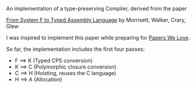 An implementation of a type-preserving Compiler, derived from the paper

[From System F to Typed Assembly Language](https://www.cs.princeton.edu/~dpw/papers/tal-toplas.pdf)
by Morrisett, Walker, Crary, Glew

I was inspired to implement this paper while preparing for
[Papers We Love](https://www.youtube.com/watch?v=Epbaka9uTQ4). 

So far, the implementation includes the first four passes:

* F ==> K   (Typed CPS conversion)
* K ==> C   (Polymorphic closure conversion)
* C ==> H   (Hoisting, reuses the C language)
* H ==> A   (Allocation)
